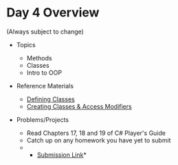 # Day 4 Overview

(Always subject to change)


- Topics
  - Methods
  - Classes
  - Intro to OOP
  

- Reference Materials
  - [Defining Classes](https://docs.google.com/a/wecancodeit.org/presentation/d/13U5ynGZEs_FTLHhU9K4KorEth9OReo5L5sRlRDWXitU/edit?usp=sharing)
  - [Creating Classes & Access Modifiers](https://docs.google.com/a/wecancodeit.org/presentation/d/12vaal0OXVzKSoOO7pXrT7VXNmd0c-i8Az1pzUwmAw6A/edit?usp=sharing)
- Problems/Projects
  - Read Chapters 17, 18 and 19 of C# Player's Guide
  - Catch up on any homework you have yet to submit
  -  * [Submission Link](https://goo.gl/forms/klAY4tUOb1Kw9xdq1)*
